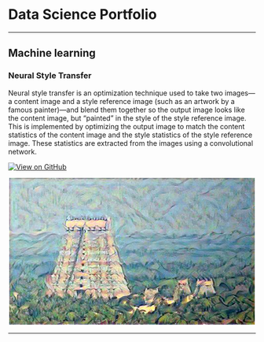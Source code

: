 # Data Science Portfolio

---

## Machine learning

### Neural Style Transfer

Neural style transfer is an optimization technique used to take two images—a content image and a style reference image (such as an artwork by a famous painter)—and blend them together so the output image looks like the content image, but “painted” in the style of the style reference image. This is implemented by optimizing the output image to match the content statistics of the content image and the style statistics of the style reference image. These statistics are extracted from the images using a convolutional network.

[![View on GitHub](https://img.shields.io/badge/GitHub-View_on_GitHub-blue?logo=GitHub)](https://github.com/Prasanna2000/NeuralStyleTransfer)

<center><img src="assets/img/generated.jpg"/></center>

---
